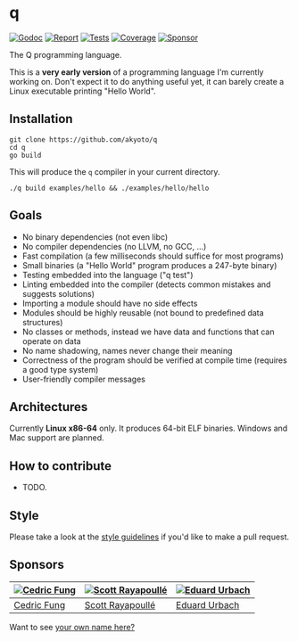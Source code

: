 # q

[![Godoc][godoc-image]][godoc-url]
[![Report][report-image]][report-url]
[![Tests][tests-image]][tests-url]
[![Coverage][coverage-image]][coverage-url]
[![Sponsor][sponsor-image]][sponsor-url]

The Q programming language.

This is a **very early version** of a programming language I'm currently working on.
Don't expect it to do anything useful yet, it can barely create a Linux executable printing "Hello World".

## Installation

```shell
git clone https://github.com/akyoto/q
cd q
go build
```

This will produce the `q` compiler in your current directory.

```shell
./q build examples/hello && ./examples/hello/hello
```

## Goals

* No binary dependencies (not even libc)
* No compiler dependencies (no LLVM, no GCC, ...)
* Fast compilation (a few milliseconds should suffice for most programs)
* Small binaries (a "Hello World" program produces a 247-byte binary)
* Testing embedded into the language ("q test")
* Linting embedded into the compiler (detects common mistakes and suggests solutions)
* Importing a module should have no side effects
* Modules should be highly reusable (not bound to predefined data structures)
* No classes or methods, instead we have data and functions that can operate on data
* No name shadowing, names never change their meaning
* Correctness of the program should be verified at compile time (requires a good type system)
* User-friendly compiler messages

## Architectures

Currently **Linux x86-64** only. It produces 64-bit ELF binaries. Windows and Mac support are planned.

## How to contribute

* TODO.

## Style

Please take a look at the [style guidelines](https://github.com/akyoto/quality/blob/master/STYLE.md) if you'd like to make a pull request.

## Sponsors

| [![Cedric Fung](https://avatars3.githubusercontent.com/u/2269238?s=70&v=4)](https://github.com/cedricfung) | [![Scott Rayapoullé](https://avatars3.githubusercontent.com/u/11772084?s=70&v=4)](https://github.com/soulcramer) | [![Eduard Urbach](https://avatars3.githubusercontent.com/u/438936?s=70&v=4)](https://eduardurbach.com) |
| --- | --- | --- |
| [Cedric Fung](https://github.com/cedricfung) | [Scott Rayapoullé](https://github.com/soulcramer) | [Eduard Urbach](https://eduardurbach.com) |

Want to see [your own name here?](https://github.com/users/akyoto/sponsorship)

[godoc-image]: https://godoc.org/github.com/akyoto/q?status.svg
[godoc-url]: https://godoc.org/github.com/akyoto/q
[report-image]: https://goreportcard.com/badge/github.com/akyoto/q
[report-url]: https://goreportcard.com/report/github.com/akyoto/q
[tests-image]: https://cloud.drone.io/api/badges/akyoto/q/status.svg
[tests-url]: https://cloud.drone.io/akyoto/q
[coverage-image]: https://codecov.io/gh/akyoto/q/graph/badge.svg
[coverage-url]: https://codecov.io/gh/akyoto/q
[sponsor-image]: https://img.shields.io/badge/github-donate-green.svg
[sponsor-url]: https://github.com/users/akyoto/sponsorship
